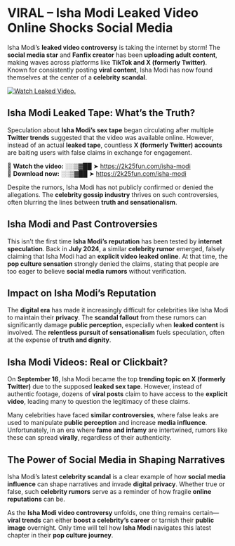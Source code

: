 # VIRAL – Isha Modi Leaked Video Online Shocks Social Media 

Isha Modi’s **leaked video controversy** is taking the internet by storm! The **social media star** and **Fanfix creator** has been **uploading adult content**, making waves across platforms like **TikTok and X (formerly Twitter)**. Known for consistently posting **viral content**, Isha Modi has now found themselves at the center of a **celebrity scandal**.  

[![Watch Leaked Video.](https://miro.medium.com/v2/resize:fit:828/format:webp/1*cilzJN44JGOrTw9NJCrNHA.gif "Watch Leaked Video")](https://2k25fun.com/isha-modi)

## **Isha Modi Leaked Tape: What’s the Truth?**  
Speculation about **Isha Modi’s sex tape** began circulating after multiple **Twitter trends** suggested that the video was available online. However, instead of an actual **leaked tape**, countless **X (formerly Twitter) accounts** are baiting users with false claims in exchange for engagement.  

🔹 **Watch the video:** ░░▒▓██ ➤ https://2k25fun.com/isha-modi  
🔹 **Download now:** ░░▒▓██ ➤ https://2k25fun.com/isha-modi  

Despite the rumors, Isha Modi has not publicly confirmed or denied the allegations. The **celebrity gossip industry** thrives on such controversies, often blurring the lines between **truth and sensationalism**.  

## **Isha Modi and Past Controversies**  
This isn’t the first time **Isha Modi’s reputation** has been tested by **internet speculation**. Back in **July 2024**, a similar **celebrity rumor** emerged, falsely claiming that Isha Modi had an **explicit video leaked online**. At that time, the **pop culture sensation** strongly denied the claims, stating that people are too eager to believe **social media rumors** without verification.  

## **Impact on Isha Modi’s Reputation**  
The **digital era** has made it increasingly difficult for celebrities like Isha Modi to maintain their **privacy**. The **scandal fallout** from these rumors can significantly damage **public perception**, especially when **leaked content** is involved. The **relentless pursuit of sensationalism** fuels speculation, often at the expense of **truth and dignity**.  

## **Isha Modi Videos: Real or Clickbait?**  
On **September 16**, Isha Modi became the top **trending topic on X (formerly Twitter)** due to the supposed **leaked sex tape**. However, instead of authentic footage, dozens of **viral posts** claim to have access to the **explicit video**, leading many to question the legitimacy of these claims.  

Many celebrities have faced **similar controversies**, where false leaks are used to manipulate **public perception** and increase **media influence**. Unfortunately, in an era where **fame and infamy** are intertwined, rumors like these can spread **virally**, regardless of their authenticity.  

## **The Power of Social Media in Shaping Narratives**  
Isha Modi’s latest **celebrity scandal** is a clear example of how **social media influence** can shape narratives and invade **digital privacy**. Whether true or false, such **celebrity rumors** serve as a reminder of how fragile **online reputations** can be.  

As the **Isha Modi video controversy** unfolds, one thing remains certain—**viral trends** can either **boost a celebrity’s career** or tarnish their **public image** overnight. Only time will tell how **Isha Modi** navigates this latest chapter in their **pop culture journey**. 